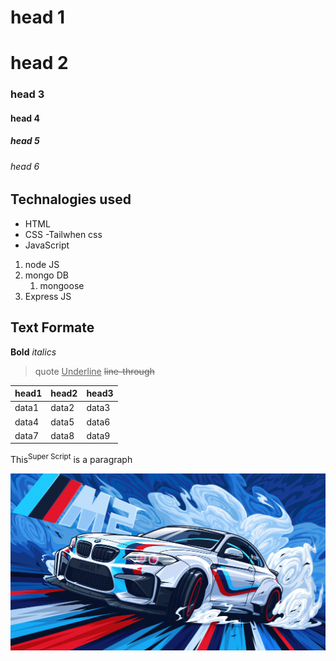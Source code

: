 # head 1
# head 2
### head 3
#### head 4
##### head 5
###### head 6
## Technalogies used
 - HTML
 - CSS
  -Tailwhen css
 - JavaScript
1. node JS
2. mongo DB
   1. mongoose
3. Express JS

## Text Formate
**Bold**
*italics*
>quote
<ins>Underline</ins>
~~line-through~~


<table>
<thead>
<tr>
<th>head1</th>
<th>head2</th>
<th>head3</th>
</tr>
</thead>
<tbody>
<tr>
<td>data1</td>
<td>data2</td>
<td>data3</td>
</tr>
<tr>
<td>data4</td>
<td>data5</td>
<td>data6</td>
</tr>
<tr>
<td>data7</td>
<td>data8</td>
<td>data9</td>
</tr>
</tbody>
</table>

<p>This<sup>Super Script</sup> is a paragraph</p>

![image](./Asset/Image/bmw-m4-m-series-artwork-4k-01-11-2024-1730444935-hd-wallpaper.jpg)